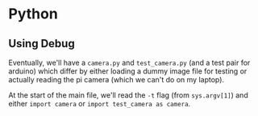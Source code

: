 # Python

## Using Debug

Eventually, we'll have a `camera.py` and `test_camera.py` (and a test pair for arduino) which differ by either loading a dummy image file for testing or actually reading the pi camera (which we can't do on my laptop). 

At the start of the main file, we'll read the `-t` flag (from `sys.argv[1]`) and either `import camera` or `import test_camera as camera`. 

